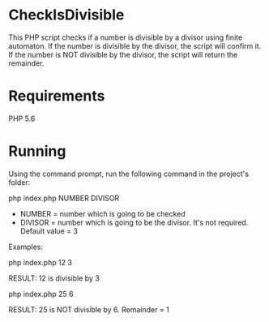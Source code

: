 # CheckIsDivisible

This PHP script checks if a number is divisible by a divisor using finite automaton.
If the number is divisible by the divisor, the script will confirm it.
If the number is NOT divisible by the divisor, the script will return the remainder.

# Requirements

PHP 5.6

# Running

Using the command prompt, run the following command in the project's folder:

php index.php NUMBER DIVISOR
* NUMBER = number which is going to be checked
* DIVISOR = number which is going to be the divisor. It's not required. Default value = 3
  
Examples: 

php index.php 12 3

RESULT: 12 is divisible by 3

php index.php 25 6

RESULT: 25 is NOT divisible by 6. Remainder = 1
